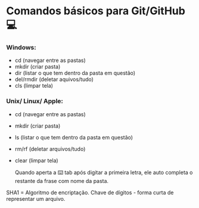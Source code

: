 # Comandos básicos para Git/GitHub :computer:

### Windows:

- cd (navegar entre as pastas)
- mkdir (criar pasta)
- dir (listar o que tem dentro da pasta em questão)
- del/rmdir (deletar aquivos/tudo)
- cls (limpar tela)

### Unix/ Linux/ Apple:

- cd (navegar entre as pastas)

- mkdir (criar pasta)

- ls (listar o que tem dentro da pasta em questão)

- rm/rf (deletar arquivos/tudo)

- clear (limpar tela)

  

  Quando aperta a :keyboard: tab após digitar a primeira letra, ele auto completa o restante da frase com nome da pasta.

SHA1 = Algoritmo de encriptação. Chave de dígitos - forma curta de representar um arquivo. 





